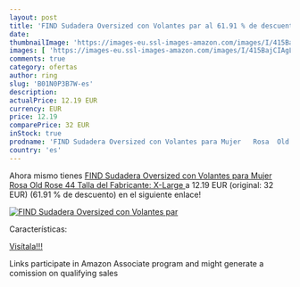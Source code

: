 ```yaml
---
layout: post
title: 'FIND Sudadera Oversized con Volantes par al 61.91 % de descuento'
date: 
thumbnailImage: 'https://images-eu.ssl-images-amazon.com/images/I/415BajCIAgL._SL200_.jpg'
images: [ 'https://images-eu.ssl-images-amazon.com/images/I/415BajCIAgL._SL200_.jpg' ]
comments: true
category: ofertas
author: ring
slug: 'B01N0P3B7W-es'
description:
actualPrice: 12.19 EUR
currency: EUR
price: 12.19
comparePrice: 32 EUR
inStock: true
prodname: 'FIND Sudadera Oversized con Volantes para Mujer   Rosa  Old Rose   44  Talla del Fabricante: X-Large '
country: 'es'
---
```


Ahora mismo tienes [FIND Sudadera Oversized con Volantes para Mujer   Rosa  Old Rose   44  Talla del Fabricante: X-Large ](https://www.amazon.es/dp/B01N0P3B7W/?tag=tolees-21) a 12.19 EUR (original: 32 EUR) (61.91 %  de descuento) en el siguiente enlace!

[![FIND Sudadera Oversized con Volantes par](https://images-eu.ssl-images-amazon.com/images/I/415BajCIAgL._SL200_.jpg)](https://www.amazon.es/dp/B01N0P3B7W/?tag=tolees-21)

Características:


[Visítala!!!](https://www.amazon.es/dp/B01N0P3B7W/?tag=tolees-21)

Links participate in Amazon Associate program and might generate a comission on qualifying sales

